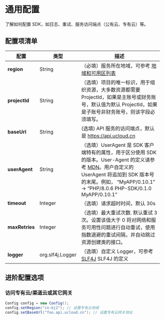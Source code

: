 

# 通用配置

了解如何配置 SDK，如日志、重试、服务访问端点（公有云、专有云）等。

## 配置项清单

| 配置            | 类型 | 描述                                                         |
| --------------- | ---- | ------------------------------------------------------------ |
| **region**      | String  | （必填）服务所在地域，可参考 [地域和可用区列表](https://docs.ucloud.cn/api/summary/regionlist) |
| **projectId**  | String  | （选填）项目的唯一标识，用于组织资源，大多数资源都需要 ProjectId，如果是主账号或财务账号，默认值为默认 ProjectId，如果是子账号非财务账号，则该字段必须填写。 |
| **baseUrl**    | String  |  (选填) API 服务的访问端点，默认是 https://api.ucloud.cn                            |
| **userAgent**  | String  | （选填）UserAgent 是 SDK 客户端特有的属性，用于区分使用 SDK 的版本。User-Agent 的定义请参考 [MDN](https://developer.mozilla.org/en-US/docs/Web/HTTP/Headers/User-Agent)。用户自定义的 UserAgent 将追加到 SDK 版本号的末尾。例如， “MyAPP/0.10.1” -> “PHP/8.0.6 PHP-SDK/0.1.0 MyAPP/0.10.1” |
| **timeout**     | Integer  | （选填）请求超时时间，默认 30s                               |
| **maxRetries** | Integer  | （选填）最大重试次数. 默认重试 3 次。设置该值大于 0 将对网络和服务可用性问题进行自动重试，使用指数退避的重试间隔，并自动跳过资源创建类的接口。 |
| **logger**   | org.slf4j.Logger  | （选填）自定义 Logger，可参考 [SLF4J](https://www.slf4j.org/) SLF4J 的定义                |

## 进阶配置选项

### 访问专有云/渠道云或其它网关

```java
Config config = new Config();
config.setRegion("cn-bj2"); // 设置专有云地域
config.setBaseUrl("foo.api.ucloud.cn"); // 设置专有云网关地址
```
